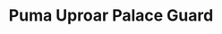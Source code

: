 ---
layout: post
title: "Puma Uproar Palace Guard"
img: "https://stockx.imgix.net/Puma-Uproar-Palace-Guard.jpg?fit=fill&bg=FFFFFF&w=300&h=214&auto=format,compress&trim=color&q=90&dpr=2&updated_at=1551542230"
release: "Mar 8"
new: "False"
url: "puma-uproar-palace-guard"
sec0: "Similar Shoes"
name00: "Air Force 1 Low Rio Ferdinand" 
url00: "air-force-1-low-rio-ferdinand"
img00: "Nike-Air-Force-1-Low-Rio-Ferdinand.jpg"
name01: "adidas EQT Support ADV Triple White" 
url01: "adidas-eqt-support-adv-triple-white"
img01: "Adidas-EQT-Support-ADV-Triple-White.jpg"
name02: "Air Tech Challenge III White Volt" 
url02: "air-tech-challenge-iii-white-volt"
img02: "Nike-Air-Tech-Challenge-3-White-Volt.jpg"
name03: "Nike Free Flyknit Chukka SFB White" 
url03: "nike-free-flyknit-chukka-sfb-white"
img03: "Nike-Free-Flyknit-Chukka-SFB-White.jpg"
name04: "Vans Era Brain Dead Pink" 
url04: "vans-era-brain-dead-pink"
img04: "Vans-Era-Brain-Dead-Pink.png"

sec2: "Higher Tops"
name20: "Jordan 1 Retro Black Gum" 
url20: "jordan-1-retro-black-gum"
img20: "Air-Jordan-1-Retro-Black-Gum.jpg"
name21: "Jordan 5 Retro Stealth (GS)" 
url21: "jordan-5-retro-stealth-gs"
img21: "Air-Jordan-5-Retro-Stealth-Women.jpg"
name22: "adidas Tubular Invader Strap Solid Grey" 
url22: "adidas-tubular-invader-strap-solid-grey"
img22: "Adidas-Tubular-Invader-Strap-Solid-Grey.jpg"
name23: "Nike Dunk High Dover Street Market Black" 
url23: "nike-dunk-high-dover-street-market-black"
img23: "Nike-Dunk-High-Dover-Street-Market-Black.jpg"
name24: "KD 7 NSW Multi-Color" 
url24: "kd-7-nsw-multi-color"
img24: "Nike-KD-7-NSW-Multi-Color.jpg"

sec3: "Lower Tops"
name30: "Vans Slip On Peanuts Snoopy" 
url30: "vans-slip-on-peanuts-snoopy"
img30: "Vans-Slip-On-Peanuts-Snoopy.png"
name31: "Vans Era 95 Fear of God" 
url31: "vans-era-95-reissue-fog"
img31: "Vans-Era-95-Reissue-FOG.png"
name32: "Vans Era Brain Dead Pink" 
url32: "vans-era-brain-dead-pink"
img32: "Vans-Era-Brain-Dead-Pink.png"
name33: "Jordan 1 Retro Low OG Ice Blue" 
url33: "air-jordan-1-retro-low-og-ice-blue"
img33: "Air-Jordan-1-Retro-Low-OG-Ice-Blue.png"
name34: "Nike SB Stefan Janoski Wino Blood Splatter" 
url34: "nike-sb-stefan-janoski-wino-blood-splatter"
img34: "Nike-SB-Stefan-Janoski-Wino-Blood-Splatter.jpg"

sec4: "More Red"
name40: "Air Force 1 Low Rio Ferdinand" 
url40: "air-force-1-low-rio-ferdinand"
img40: "Nike-Air-Force-1-Low-Rio-Ferdinand.jpg"
name41: "Nike SB Stefan Janoski Wino Blood Splatter" 
url41: "nike-sb-stefan-janoski-wino-blood-splatter"
img41: "Nike-SB-Stefan-Janoski-Wino-Blood-Splatter.jpg"
name42: "adidas ZX Flux Adv X Wings and Horns Off White" 
url42: "adidas-zx-flux-adv-x-wings-and-horns-off-white"
img42: "Adidas-ZX-Flux-Adv-X-Wings-and-Horns-Off-White.png"
name43: "Air Force 1 Low 3D Chenille Swoosh White Red Blue" 
url43: "nike-air-force-1-low-3d-chenelle-swoosh-white-red-blue"
img43: "Nike-Air-Force-1-Low-3D-Chenelle-Swoosh-White-Red-Blue-Product.jpg"
name44: "Air Force 1 Low NYC SOHO Exclusive Option 1" 
url44: "nike-air-force-1-low-nyc-soho-exclusive-option-1"
img44: "Nike-Air-Force-1-Low-NYC-SOHO-Exclusive-Option-1.png"

sec5: "More Blue"
name50: "AM 97 Off-White Menta UK Exclusive ReStockX" 
url50: "am97-menta-uk-exclusive-restockx"
img50: "Re-StockX-Nike-Air-Max-97-Off-White-Menta.jpg"
name51: "Jordan 4 Retro Military Blue (2012) (NE-YO Charity Auction)" 
url51: "jordan-4-retro-military-blue-2012-ne-yo-charity-auction"
img51: "Neyo-Air-Jordan-4-Retro-Military-Blue-2012.jpg"
name52: "Converse Chuck Taylor All Star II Ox Futura Skyfall" 
url52: "converse-chuck-taylor-all-star-ii-ox-futura-skyfall"
img52: "Converse-Chuck-Taylor-All-Star-II-Ox-Futura-Skyfall.jpg"
name53: "Jordan 14 Retro Low Pacific Blue" 
url53: "jordan-14-retro-low-pacific-blue"
img53: "Air-Jordan-14-Retro-Low-Pacific-Blue-2006.jpg"
name54: "Puma Suede Pink Dolphin Blue" 
url54: "puma-suede-pink-dolphin-blue"
img54: "Puma-Suede-Pink-Dolphin-Blue.png"

sec1: "Matching Streetwear"
name10: "Supreme Independent Nylon Anorak Black" 
url10: "supreme-independent-nylon-anorak-black"
img10: "products/streetwear/Supreme-Independent-Nylon-Anorak-Black.jpg"
name11: "Supreme Illegal Business Hooded Sweatshirt Black" 
url11: "supreme-illegal-business-hooded-sweatshirt-black"
img11: "products/streetwear/Supreme-Illegal-Business-Hooded-Sweatshirt-Black.jpg"
name12: "Supreme Faux Fur Repeater Bomber Brown" 
url12: "supreme-faux-fur-repeater-bomber-brown"
img12: "products/streetwear/Supreme-Faux-Fur-Repeater-Bomber-Brown.jpg"
name13: "Kith Classic Logo Crewneck Triple Black" 
url13: "kith-classic-logo-crewneck-triple-black"
img13: "products/streetwear/Kith-Classic-Logo-Crewneck-Black.jpg"
name14: "Supreme Suit Suit Black" 
url14: "supreme-suit-black"
img14: "products/streetwear/Supreme-Suit-Black.jpg"

---